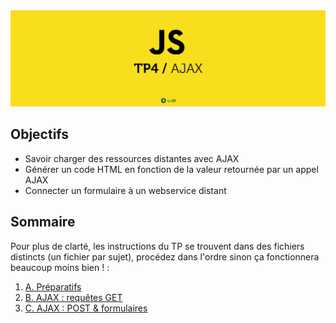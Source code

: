 <img src="images/readme/header.jpg">

## Objectifs
- Savoir charger des ressources distantes avec AJAX
- Générer un code HTML en fonction de la valeur retournée par un appel AJAX
- Connecter un formulaire à un webservice distant

## Sommaire
Pour plus de clarté, les instructions du TP se trouvent dans des fichiers distincts (un fichier par sujet), procédez dans l'ordre sinon ça fonctionnera beaucoup moins bien ! :

1. [A. Préparatifs](A-preparatifs.md)
2. [B. AJAX : requêtes GET](B-ajax.md)
3. [C. AJAX : POST & formulaires](C-post.md)